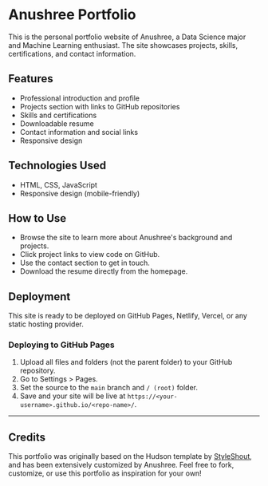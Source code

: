 # Anushree Portfolio

This is the personal portfolio website of Anushree, a Data Science major and Machine Learning enthusiast. The site showcases projects, skills, certifications, and contact information.

## Features
- Professional introduction and profile
- Projects section with links to GitHub repositories
- Skills and certifications
- Downloadable resume
- Contact information and social links
- Responsive design

## Technologies Used
- HTML, CSS, JavaScript
- Responsive design (mobile-friendly)

## How to Use
- Browse the site to learn more about Anushree's background and projects.
- Click project links to view code on GitHub.
- Use the contact section to get in touch.
- Download the resume directly from the homepage.

## Deployment
This site is ready to be deployed on GitHub Pages, Netlify, Vercel, or any static hosting provider.

### Deploying to GitHub Pages
1. Upload all files and folders (not the parent folder) to your GitHub repository.
2. Go to Settings > Pages.
3. Set the source to the `main` branch and `/ (root)` folder.
4. Save and your site will be live at `https://<your-username>.github.io/<repo-name>/`.

---

## Credits
This portfolio was originally based on the Hudson template by [StyleShout](https://styleshout.com/), and has been extensively customized by Anushree. 
Feel free to fork, customize, or use this portfolio as inspiration for your own!
